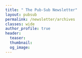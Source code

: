 ```yaml
---
title: " The Pub-Sub Newsletter"
layout: pubsub
permalink: /newsletter/archives
classes: wide
author_profile: true
header:
  teaser:
  thumbnail:
  og_image:
---
```

